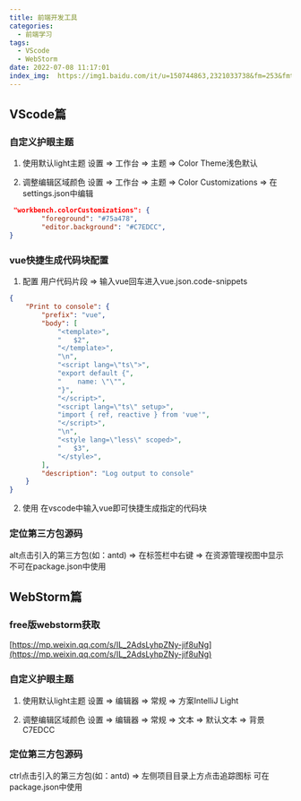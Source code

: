 ```yaml
---
title: 前端开发工具
categories:
  - 前端学习
tags:
  - VScode
  - WebStorm
date: 2022-07-08 11:17:01
index_img:  https://img1.baidu.com/it/u=150744863,2321033738&fm=253&fmt=auto&app=138&f=JPEG?w=1496&h=500
---
```


## VScode篇

### 自定义护眼主题

1. 使用默认light主题
设置 => 工作台 => 主题 => Color Theme浅色默认

2. 调整编辑区域颜色
设置 => 工作台 => 主题 => Color Customizations => 在settings.json中编辑
```json
 "workbench.colorCustomizations": {
        "foreground": "#75a478",
        "editor.background": "#C7EDCC",
}
``` 

### vue快捷生成代码块配置

1. 配置
用户代码片段 => 输入vue回车进入vue.json.code-snippets
```json
{
	"Print to console": {
		"prefix": "vue",
		"body": [
			"<template>",
			"   $2",
			"</template>",
			"\n",
			"<script lang=\"ts\">",
			"export default {",
			"    name: \"\"",
			"}",
			"</script>",
			"<script lang=\"ts\" setup>",
			"import { ref, reactive } from 'vue'",
			"</script>",
			"\n",
			"<style lang=\"less\" scoped>",
			"   $3",
			"</style>",
		],
		"description": "Log output to console"
	}
}
```

2. 使用
在vscode中输入vue即可快捷生成指定的代码块

### 定位第三方包源码
alt点击引入的第三方包(如：antd) => 在标签栏中右键 => 在资源管理视图中显示
不可在package.json中使用

## WebStorm篇

### free版webstorm获取
[https://mp.weixin.qq.com/s/IL_2AdsLyhpZNy-jif8uNg](https://mp.weixin.qq.com/s/IL_2AdsLyhpZNy-jif8uNg)

### 自定义护眼主题
1. 使用默认light主题
设置 => 编辑器 => 常规 => 方案IntelliJ Light

1. 调整编辑区域颜色
设置 => 编辑器 => 常规 => 文本 => 默认文本 => 背景C7EDCC

### 定位第三方包源码
ctrl点击引入的第三方包(如：antd) => 左侧项目目录上方点击追踪图标
可在package.json中使用
